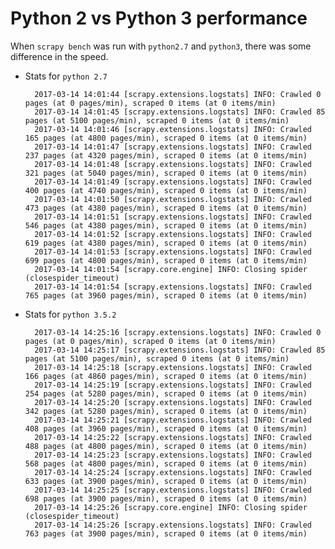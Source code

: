# Python 2 vs Python 3 performance

When `scrapy bench` was run with `python2.7` and `python3`, there was some difference in the speed.

* Stats for `python 2.7`

		2017-03-14 14:01:44 [scrapy.extensions.logstats] INFO: Crawled 0 pages (at 0 pages/min), scraped 0 items (at 0 items/min)
		2017-03-14 14:01:45 [scrapy.extensions.logstats] INFO: Crawled 85 pages (at 5100 pages/min), scraped 0 items (at 0 items/min)
		2017-03-14 14:01:46 [scrapy.extensions.logstats] INFO: Crawled 165 pages (at 4800 pages/min), scraped 0 items (at 0 items/min)
		2017-03-14 14:01:47 [scrapy.extensions.logstats] INFO: Crawled 237 pages (at 4320 pages/min), scraped 0 items (at 0 items/min)
		2017-03-14 14:01:48 [scrapy.extensions.logstats] INFO: Crawled 321 pages (at 5040 pages/min), scraped 0 items (at 0 items/min)
		2017-03-14 14:01:49 [scrapy.extensions.logstats] INFO: Crawled 400 pages (at 4740 pages/min), scraped 0 items (at 0 items/min)
		2017-03-14 14:01:50 [scrapy.extensions.logstats] INFO: Crawled 473 pages (at 4380 pages/min), scraped 0 items (at 0 items/min)
		2017-03-14 14:01:51 [scrapy.extensions.logstats] INFO: Crawled 546 pages (at 4380 pages/min), scraped 0 items (at 0 items/min)
		2017-03-14 14:01:52 [scrapy.extensions.logstats] INFO: Crawled 619 pages (at 4380 pages/min), scraped 0 items (at 0 items/min)
		2017-03-14 14:01:53 [scrapy.extensions.logstats] INFO: Crawled 699 pages (at 4800 pages/min), scraped 0 items (at 0 items/min)
		2017-03-14 14:01:54 [scrapy.core.engine] INFO: Closing spider (closespider_timeout)
		2017-03-14 14:01:54 [scrapy.extensions.logstats] INFO: Crawled 765 pages (at 3960 pages/min), scraped 0 items (at 0 items/min)

* Stats for `python 3.5.2`

		2017-03-14 14:25:16 [scrapy.extensions.logstats] INFO: Crawled 0 pages (at 0 pages/min), scraped 0 items (at 0 items/min)
		2017-03-14 14:25:17 [scrapy.extensions.logstats] INFO: Crawled 85 pages (at 5100 pages/min), scraped 0 items (at 0 items/min)
		2017-03-14 14:25:18 [scrapy.extensions.logstats] INFO: Crawled 166 pages (at 4860 pages/min), scraped 0 items (at 0 items/min)
		2017-03-14 14:25:19 [scrapy.extensions.logstats] INFO: Crawled 254 pages (at 5280 pages/min), scraped 0 items (at 0 items/min)
		2017-03-14 14:25:20 [scrapy.extensions.logstats] INFO: Crawled 342 pages (at 5280 pages/min), scraped 0 items (at 0 items/min)
		2017-03-14 14:25:21 [scrapy.extensions.logstats] INFO: Crawled 408 pages (at 3960 pages/min), scraped 0 items (at 0 items/min)
		2017-03-14 14:25:22 [scrapy.extensions.logstats] INFO: Crawled 488 pages (at 4800 pages/min), scraped 0 items (at 0 items/min)
		2017-03-14 14:25:23 [scrapy.extensions.logstats] INFO: Crawled 568 pages (at 4800 pages/min), scraped 0 items (at 0 items/min)
		2017-03-14 14:25:24 [scrapy.extensions.logstats] INFO: Crawled 633 pages (at 3900 pages/min), scraped 0 items (at 0 items/min)
		2017-03-14 14:25:25 [scrapy.extensions.logstats] INFO: Crawled 698 pages (at 3900 pages/min), scraped 0 items (at 0 items/min)
		2017-03-14 14:25:26 [scrapy.core.engine] INFO: Closing spider (closespider_timeout)
		2017-03-14 14:25:26 [scrapy.extensions.logstats] INFO: Crawled 763 pages (at 3900 pages/min), scraped 0 items (at 0 items/min)

